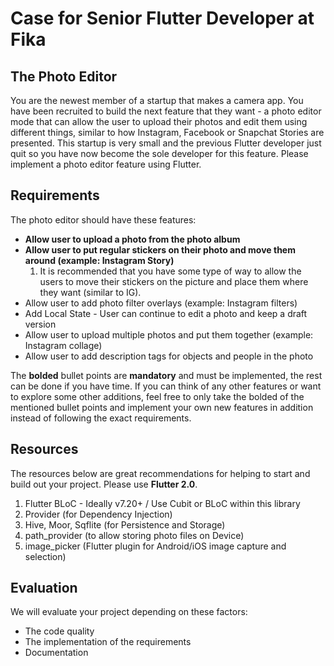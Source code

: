 # Case for Senior Flutter Developer at Fika

## The Photo Editor
You are the newest member of a startup that makes a camera app. You have been recruited to build the next feature that they want - a photo editor mode that can allow the user to upload their photos and edit them using different things, similar to how Instagram, Facebook or Snapchat Stories are presented. This startup is very small and the previous Flutter developer just quit so you have now become the sole developer for this feature. Please implement a photo editor feature using Flutter.

## Requirements
The photo editor should have these features:
* **Allow user to upload a photo from the photo album**
* **Allow user to put regular stickers on their photo and move them around (example: Instagram Story)**
    1) It is recommended that you have some type of way to allow the users to move their stickers on the picture and place them where they want (similar to IG).
* Allow user to add photo filter overlays (example: Instagram filters)
* Add Local State - User can continue to edit a photo and keep a draft version
* Allow user to upload multiple photos and put them together (example: Instagram collage)
* Allow user to add description tags for objects and people in the photo

The **bolded** bullet points are **mandatory** and must be implemented, the rest can be done if you have time. If you can think of any other features or want to explore some other additions, feel free to only take the bolded of the mentioned bullet points and implement your own new features in addition instead of following the exact requirements.

## Resources
The resources below are great recommendations for helping to start and build out your project. Please use **Flutter 2.0**.
1. Flutter BLoC - Ideally v7.20+ / Use Cubit or BLoC within this library
2. Provider (for Dependency Injection)
3. Hive, Moor, Sqflite (for Persistence and Storage)
4. path_provider (to allow storing photo files on Device)
5. image_picker (Flutter plugin for Android/iOS image capture and selection)

## Evaluation
We will evaluate your project depending on these factors:
* The code quality
* The implementation of the requirements
* Documentation

